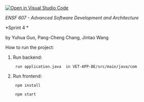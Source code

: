 [![Open in Visual Studio Code](https://classroom.github.com/assets/open-in-vscode-f059dc9a6f8d3a56e377f745f24479a46679e63a5d9fe6f495e02850cd0d8118.svg)](https://classroom.github.com/online_ide?assignment_repo_id=6508207&assignment_repo_type=AssignmentRepo)


*ENSF 607 - Advanced Software Development and Architecture*

*Sprint 4 *

by Yuhua Guo, Pang-Cheng Chang, Jintao Wang

How to run the project: 
1. Run backend:  
        
        run application.java  in VET-APP-BE/src/main/java/com
        
3. Run frontend: 
    
        npm install
    
        npm start
